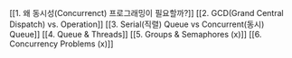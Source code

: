 [[1. 왜 동시성(Concurrenct) 프로그래밍이 필요할까?]]
[[2. GCD(Grand Central Dispatch) vs. Operation]]
[[3. Serial(직렬) Queue vs Concurrent(동시) Queue]]
[[4. Queue & Threads]]
[[5. Groups & Semaphores (x)]]
[[6. Concurrency Problems (x)]]